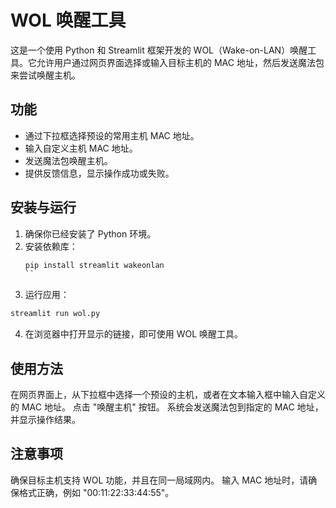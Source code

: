 # WOL 唤醒工具

这是一个使用 Python 和 Streamlit 框架开发的 WOL（Wake-on-LAN）唤醒工具。它允许用户通过网页界面选择或输入目标主机的 MAC 地址，然后发送魔法包来尝试唤醒主机。

## 功能

- 通过下拉框选择预设的常用主机 MAC 地址。
- 输入自定义主机 MAC 地址。
- 发送魔法包唤醒主机。
- 提供反馈信息，显示操作成功或失败。

## 安装与运行

1. 确保你已经安装了 Python 环境。
2. 安装依赖库：
   ```bash
   pip install streamlit wakeonlan
   ``
3. 运行应用：
```bash
streamlit run wol.py
```
4. 在浏览器中打开显示的链接，即可使用 WOL 唤醒工具。

## 使用方法
在网页界面上，从下拉框中选择一个预设的主机，或者在文本输入框中输入自定义的 MAC 地址。
点击 "唤醒主机" 按钮。
系统会发送魔法包到指定的 MAC 地址，并显示操作结果。

## 注意事项
确保目标主机支持 WOL 功能，并且在同一局域网内。
输入 MAC 地址时，请确保格式正确，例如 "00:11:22:33:44:55"。